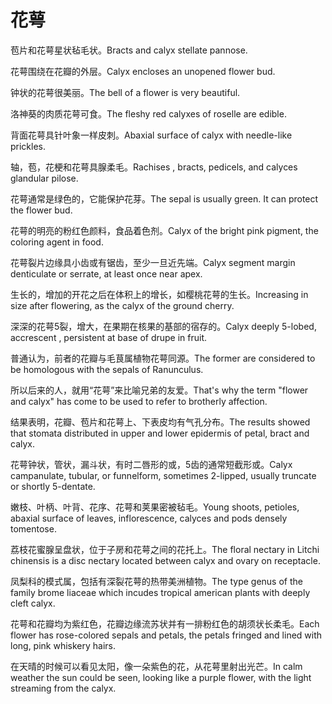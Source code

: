# 花萼

<p><span class="chinese">苞片和花萼星状毡毛状。</span><span class="english">Bracts and calyx stellate pannose.</span></p>

<p><span class="chinese">花萼围绕在花瓣的外层。</span><span class="english">Calyx encloses an unopened flower bud.</span></p>

<p><span class="chinese">钟状的花萼很美丽。</span><span class="english">The bell of a flower is very beautiful.</span></p>

<p><span class="chinese">洛神葵的肉质花萼可食。</span><span class="english">The fleshy red calyxes of roselle are edible.</span></p>

<p><span class="chinese">背面花萼具针叶象一样皮刺。</span><span class="english">Abaxial surface of calyx with needle-like prickles.</span></p>

<p><span class="chinese">轴，苞，花梗和花萼具腺柔毛。</span><span class="english">Rachises , bracts, pedicels, and calyces glandular pilose.</span></p>

<p><span class="chinese">花萼通常是绿色的，它能保护花芽。</span><span class="english">The sepal is usually green. It can protect the flower bud.</span></p>

<p><span class="chinese">花萼的明亮的粉红色颜料，食品着色剂。</span><span class="english">Calyx of the bright pink pigment, the coloring agent in food.</span></p>

<p><span class="chinese">花萼裂片边缘具小齿或有锯齿，至少一旦近先端。</span><span class="english">Calyx segment margin denticulate or serrate, at least once near apex.</span></p>

<p><span class="chinese">生长的，增加的开花之后在体积上的增长，如樱桃花萼的生长。</span><span class="english">Increasing in size after flowering, as the calyx of the ground cherry.</span></p>

<p><span class="chinese">深深的花萼5裂，增大，在果期在核果的基部的宿存的。</span><span class="english">Calyx deeply 5-lobed, accrescent , persistent at base of drupe in fruit.</span></p>

<p><span class="chinese">普通认为，前者的花瓣与毛茛属植物花萼同源。</span><span class="english">The former are considered to be homologous with the sepals of Ranunculus.</span></p>

<p><span class="chinese">所以后来的人，就用“花萼”来比喻兄弟的友爱。</span><span class="english">That's why the term "flower and calyx" has come to be used to refer to brotherly affection.</span></p>

<p><span class="chinese">结果表明，花瓣、苞片和花萼上、下表皮均有气孔分布。</span><span class="english">The results showed that stomata distributed in upper and lower epidermis of petal, bract and calyx.</span></p>

<p><span class="chinese">花萼钟状，管状，漏斗状，有时二唇形的或，5齿的通常短截形或。</span><span class="english">Calyx campanulate, tubular, or funnelform, sometimes 2-lipped, usually truncate or shortly 5-dentate.</span></p>

<p><span class="chinese">嫩枝、叶柄、叶背、花序、花萼和荚果密被毡毛。</span><span class="english">Young shoots, petioles, abaxial surface of leaves, inflorescence, calyces and pods densely tomentose.</span></p>

<p><span class="chinese">荔枝花蜜腺呈盘状，位于子房和花萼之间的花托上。</span><span class="english">The floral nectary in Litchi chinensis is a disc nectary located between calyx and ovary on receptacle.</span></p>

<p><span class="chinese">凤梨科的模式属，包括有深裂花萼的热带美洲植物。</span><span class="english">The type genus of the family brome liaceae which incudes tropical american plants with deeply cleft calyx.</span></p>

<p><span class="chinese">花萼和花瓣均为紫红色，花瓣边缘流苏状并有一排粉红色的胡须状长柔毛。</span><span class="english">Each flower has rose-colored sepals and petals, the petals fringed and lined with long, pink whiskery hairs.</span></p>

<p><span class="chinese">在天晴的时候可以看见太阳，像一朵紫色的花，从花萼里射出光芒。</span><span class="english">In calm weather the sun could be seen, looking like a purple flower, with the light streaming from the calyx.</span></p>

